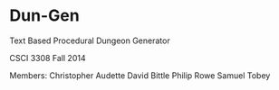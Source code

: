 Dun-Gen
=======

Text Based Procedural Dungeon Generator

CSCI 3308 Fall 2014

Members:
Christopher Audette
David Bittle
Philip Rowe
Samuel Tobey
